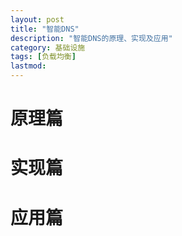 ```yaml
---
layout: post
title: "智能DNS"
description: "智能DNS的原理、实现及应用"
category: 基础设施
tags: [负载均衡]
lastmod: 
---
```


# 原理篇


# 实现篇

# 应用篇
